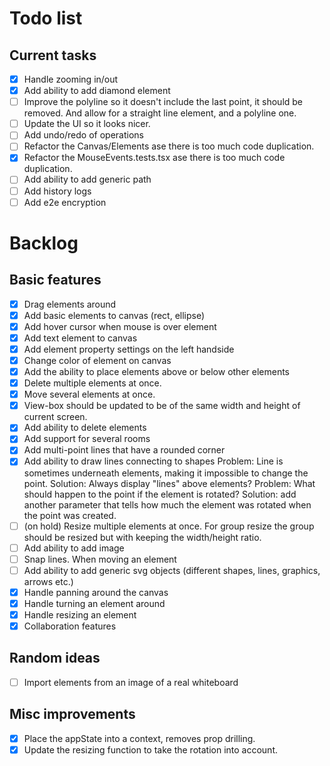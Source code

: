 # Todo list

## Current tasks

- [x] Handle zooming in/out
- [x] Add ability to add diamond element
- [ ] Improve the polyline so it doesn't include the last point, it should be removed. And allow for a straight line element, and a polyline one.
- [ ] Update the UI so it looks nicer.
- [ ] Add undo/redo of operations
- [ ] Refactor the Canvas/Elements ase there is too much code duplication.
- [x] Refactor the MouseEvents.tests.tsx ase there is too much code duplication.
- [ ] Add ability to add generic path
- [ ] Add history logs
- [ ] Add e2e encryption

# Backlog

## Basic features

- [x] Drag elements around
- [x] Add basic elements to canvas (rect, ellipse)
- [x] Add hover cursor when mouse is over element
- [x] Add text element to canvas
- [x] Add element property settings on the left handside
- [x] Change color of element on canvas
- [x] Add the ability to place elements above or below other elements
- [x] Delete multiple elements at once.
- [x] Move several elements at once.
- [x] View-box should be updated to be of the same width and height of current screen.
- [x] Add ability to delete elements
- [x] Add support for several rooms
- [x] Add multi-point lines that have a rounded corner
- [x] Add ability to draw lines connecting to shapes
      Problem: Line is sometimes underneath elements, making it impossible to change the point.
      Solution: Always display "lines" above elements?
      Problem: What should happen to the point if the element is rotated?
      Solution: add another parameter that tells how much the element was rotated when the point was created.
- [ ] (on hold) Resize multiple elements at once.
      For group resize the group should be resized but with keeping the width/height ratio.
- [ ] Add ability to add image
- [ ] Snap lines. When moving an element
- [ ] Add ability to add generic svg objects (different shapes, lines, graphics, arrows etc.)
- [x] Handle panning around the canvas
- [x] Handle turning an element around
- [x] Handle resizing an element
- [x] Collaboration features

## Random ideas

- [ ] Import elements from an image of a real whiteboard

## Misc improvements

- [x] Place the appState into a context, removes prop drilling.
- [x] Update the resizing function to take the rotation into account.

